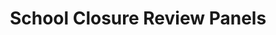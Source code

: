 ---
schema: default
title: School Closure Review Panels
description: public corporation controlled by Scottish Government
logo: ''
type:
- Other agency
portal_url: ''
org_url: https://scrp.scot/
twitter_handle: 
wikidata_qid: Q108837587
wdtk_id: 
---